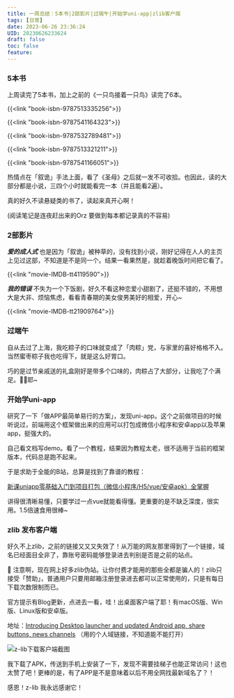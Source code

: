 ```yaml
---
title: 一周总结：5本书|2部影片|过端午|开始学uni-app|zlib客户端
tags: [日常]
date: 2023-06-26 23:36:24
UID: 20230626233624
draft: false
toc: false
feature: 
---
```



### 5本书

上周读完了5本书，加上之前的《一只鸟接着一只鸟》读完了6本。

{{<link "book-isbn-9787513335256">}}

{{<link "book-isbn-9787541164323">}}

{{<link "book-isbn-9787532789481">}}

{{<link "book-isbn-9787513321211">}}

{{<link "book-isbn-9787541166051">}}

热情点在「叙诡」手法上面，看了《圣母》之后就一发不可收拾。也因此，读的大部分都是小说，三四个小时就能看完一本（并且能看2遍）。

真的好久不读悬疑类的书了，读起来真开心啊！

(阅读笔记是连夜赶出来的Orz 要做到每本都记录真的不容易)

### 2部影片

_**爱的成人式**_ 也是因为「叙诡」被种草的，没有找到小说，刚好记得在人人的主页上见过这部，不知道是不是同一个。结果一看果然是，就趁着晚饭时间把它看了。

{{<link "movie-IMDB-tt4119590">}}

_**我的错误**_ 不失为一个下饭剧，好久不看这种恋爱小甜剧了，还挺不错的，不用想大是大非、烦恼焦虑，看看青春期的美女俊男美好的相爱，开心~

{{<link "movie-IMDB-tt21909764">}}

### 过端午
自从去过了上海，我吃粽子的口味就变成了「肉粽」党，与家里的喜好格格不入。当然蜜枣粽子我也吃得下，就是这么好胃口。

巧的是过节亲戚送的礼盒刚好是带多个口味的，肉粽占了大部分，让我吃了个满足。✌🏻耶~

### 开始学uni-app
研究了一下「做APP最简单易行的方案」，发现uni-app。这个之前做项目的时候听说过，前端用这个框架做出来的应用可以打包成微信小程序和安卓app以及苹果app，挺强大的。

自己看文档写demo。看了一个教程，结果因为教程太老，很不适用于当前的框架版本，代码总是跑不起来。

于是求助于全能的B站，总算是找到了靠谱的教程：

[新课uniapp零基础入门到项目打包（微信小程序/H5/vue/安卓apk）全掌握](https://www.bilibili.com/video/BV1mT411K7nW/?p=31&share_source=copy_web&vd_source=f44b1cb3a4e56e90e1d1c75ac3c8c242) 

讲得很清晰易懂，只要学过一点vue就能看得懂。更重要的是不缺乏深度，很实用。1.5倍速食用很棒~

### zlib 发布客户端

好久不上zlib，之前的链接又又又失效了！从万能的网友那里得到了一个链接，域名已经面目全非了，靠账号密码能够登录进去判别是否是之前的站点。

📢 注意啊，现在网上好多zlib伪站。让你付费才能用的那些全都是骗人的！zlib只接受「赞助」，普通用户只要用邮箱注册登录进去都可以正常使用的，只是有每日下载次数限制而已。

官方提示有Blog更新，点进去一看，哇！出桌面客户端了耶！有macOS版、Win版、Linux版和安卓版。

地址：[Introducing Desktop launcher and updated Android app, share buttons, news channels](https://lib-gzgggov2otfvlun5idsshdlg.1lib.cz/blog/44) （用的个人域链接，不知道能不能打开）

![z-lib下载客户端截图](https://s2.loli.net/2023/06/27/JoECadjXpTrUwcP.png)

我下载了APK，传送到手机上安装了一下，发现不需要挂梯子也能正常访问！这也太赞了吧！更棒的是，有了APP是不是意味着以后不用全网找最新域名了？！

感恩！z-lib  我永远感谢它！